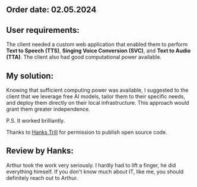 ## Order date: 02.05.2024

## User requirements:
The client needed a custom web application that enabled them to perform **Text to Speech (TTS)**, **Singing Voice Conversion (SVC)**, and **Text to Audio (TTA)**. The client also had good computational power available.

## My solution:
Knowing that sufficient computing power was available, I suggested to the client that we leverage free AI models, tailor them to their specific needs, and deploy them directly on their local infrastructure. This approach would grant them greater independence.  
  
P.S. It worked brilliantly.

Thanks to [Hanks Trill](https://x.com/propane7777) for permission to publish open source code.

## Review by Hanks:
Arthur took the work very seriously. I hardly had to lift a finger, he did everything himself. If you don't know much about IT, like me, you should definitely reach out to Arthur. 